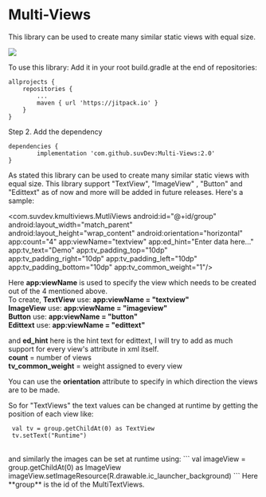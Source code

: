 # Multi-Views
This library can be used to create many similar static views with equal size.

[![](https://jitpack.io/v/suvDev/Multi-Views.svg)](https://jitpack.io/#suvDev/Multi-Views)

To use this library:
Add it in your root build.gradle at the end of repositories:

	allprojects {
		repositories {
			...
			maven { url 'https://jitpack.io' }
		}
	}
  
Step 2. Add the dependency

	dependencies {
	        implementation 'com.github.suvDev:Multi-Views:2.0'
	}

As stated this library can be used to create many similar static views with equal size. This library support "TextView", "ImageView"
, "Button" and "Edittext" as of now and more will be added in future releases. Here's a sample:


   <com.suvdev.kmultiviews.MutliViews
        android:id="@+id/group"
        android:layout_width="match_parent"
        android:layout_height="wrap_content"
        android:orientation="horizontal"
        app:count="4"
        app:viewName="textview"
        app:ed_hint="Enter data here..."
        app:tv_text="Demo"
        app:tv_padding_top="10dp"
        app:tv_padding_right="10dp"
        app:tv_padding_left="10dp"
        app:tv_padding_bottom="10dp"
        app:tv_common_weight="1"/>
	
Here **app:viewName** is used to specify the view which needs to be created out of the 4 mentioned above. <br/>
To create, **TextView**  use: **app:viewName = "textview"**<br/>
	   **ImageView** use: **app:viewName = "imageview"**<br/>
	   **Button**    use: **app:viewName = "button"**<br/>
	   **Edittext**  use: **app:viewName = "edittext"**<br/>
	   
and **ed_hint** here is the hint text for edittext, I will try to add as much support for every view's attribute in xml itself.<br/>
    **count**            = number of views<br/>
    **tv_common_weight** = weight assigned to every view<br/>
    
You can use the **orientation** attribute to specify in which direction the views are to be made.    

So for "TextViews" the text values can be changed at runtime by getting the position of each view like:

```
 val tv = group.getChildAt(0) as TextView
 tv.setText("Runtime")
```
<br/>
and similarly the images can be set at runtime using:
```
 val imageView = group.getChildAt(0) as ImageView
 imageView.setImageResource(R.drawable.ic_launcher_background)
```
Here **group** is the id of the MultiTextViews.
